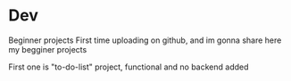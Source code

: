 # Dev
Beginner projects
First time uploading on github, and im gonna share here my begginer projects

First one is "to-do-list" project, functional and no backend added
